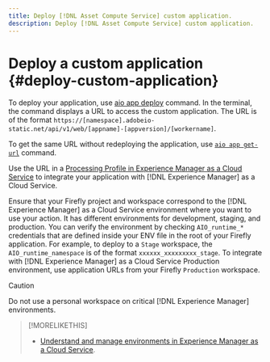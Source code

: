 ```yaml
---
title: Deploy [!DNL Asset Compute Service] custom application.
description: Deploy [!DNL Asset Compute Service] custom application.
---
```


# Deploy a custom application {#deploy-custom-application}

To deploy your application, use [aio app deploy](https://github.com/adobe/aio-cli#aio-appdeploy) command. In the terminal, the command displays a URL to access the custom application. The URL is of the format `https://[namespace].adobeio-static.net/api/v1/web/[appname]-[appversion]/[workername]`.

To get the same URL without redeploying the application, use [`aio app get-url`](https://github.com/adobe/aio-cli#aio-appget-url-action) command.

Use the URL in a [Processing Profile in Experience Manager as a Cloud Service](https://docs.adobe.com/content/help/en/experience-manager-cloud-service/assets/manage/asset-microservices-configure-and-use.html) to integrate your application with [!DNL Experience Manager] as a Cloud Service.

Ensure that your Firefly project and workspace correspond to the [!DNL Experience Manager] as a Cloud Service environment where you want to use your action. It has different environments for development, staging, and production. You can verify the environment by checking `AIO_runtime_*` credentials that are defined inside your ENV file in the root of your Firefly application. For example, to deploy to a `Stage` workspace, the `AIO_runtime_namespace` is of the format `xxxxxx_xxxxxxxxx_stage`. To integrate with [!DNL Experience Manager] as a Cloud Service Production environment, use application URLs from your Firefly `Production` workspace.

>[!CAUTION]
>
>Do not use a personal workspace on critical [!DNL Experience Manager] environments.

>[!MORELIKETHIS]
>
>* [Understand and manage environments in Experience Manager as a Cloud Service](https://docs.adobe.com/content/help/en/experience-manager-cloud-service/implementing/using-cloud-manager/manage-environments.html).
